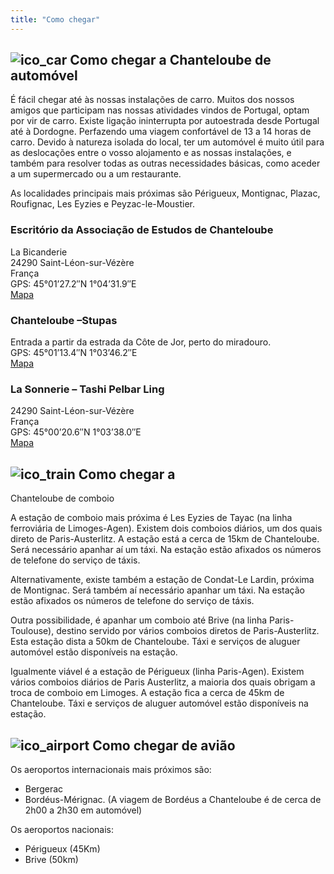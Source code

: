 ```yaml
---
title: "Como chegar"
---
```


##  ![ico_car](/images/ico_car.png) Como chegar a Chanteloube de automóvel 

É fácil chegar até às nossas instalações de carro. Muitos dos nossos amigos que participam nas nossas atividades vindos de Portugal, optam por vir de carro. Existe ligação ininterrupta por autoestrada desde Portugal até à Dordogne. Perfazendo uma viagem confortável de 13 a 14 horas de carro. Devido à natureza isolada do local, ter um automóvel é muito útil para as deslocações entre o vosso alojamento e as nossas instalações, e também para resolver todas as outras necessidades básicas, como aceder a um supermercado ou a um restaurante. 

As localidades principais mais próximas são Périgueux, Montignac, Plazac, Roufignac, Les Eyzies e Peyzac-le-Moustier. 

###  Escritório da Associação de Estudos de Chanteloube 

La Bicanderie   
24290 Saint-Léon-sur-Vézère   
França   
GPS: 45°01’27.2″N 1°04’31.9″E   
[ Mapa ](https://www.google.pt/maps/place/Songtsen+-+Chanteloube/@45.0241961,1.0754123,148m/data=!3m1!1e3!4m2!3m1!1s0x0000000000000000:0x755eb25fed916e01!6m1!1e1)

###  Chanteloube –Stupas 

Entrada a partir da estrada da Côte de Jor, perto do miradouro.   
GPS: 45°01’13.4″N 1°03’46.2″E   
[ Mapa ](https://www.google.pt/maps/place/45%C2%B001'13.4%22N+1%C2%B003'46.2%22E/@45.0203889,1.0628333,575m/data=!3m1!1e3!4m2!3m1!1s0x0:0x0)

###  La Sonnerie – Tashi Pelbar Ling 

24290 Saint-Léon-sur-Vézère   
França   
GPS: 45°00’20.6″N 1°03’38.0″E   
[ Mapa ](https://www.google.pt/maps/place/La+Sonnerie,+Tashi+Pelbar+Ling/@45.006351,1.061167,574m/data=!3m2!1e3!4b1!4m2!3m1!1s0x47ff57f7a93a8da3:0x58ca0f9a6675d9f4!6m1!1e1)

##  ![ico_train](/images/ico_train.png) Como chegar a   
Chanteloube de comboio 

A estação de comboio mais próxima é Les Eyzies de Tayac (na linha ferroviária de Limoges-Agen). Existem dois comboios diários, um dos quais direto de Paris-Austerlitz. A estação está a cerca de 15km de Chanteloube. Será necessário apanhar aí um táxi. Na estação estão afixados os números de telefone do serviço de táxis. 

Alternativamente, existe também a estação de Condat-Le Lardin, próxima de Montignac. Será também aí necessário apanhar um táxi. Na estação estão afixados os números de telefone do serviço de táxis. 

Outra possibilidade, é apanhar um comboio até Brive (na linha Paris-Toulouse), destino servido por vários comboios diretos de Paris-Austerlitz. Esta estação dista a 50km de Chanteloube. Táxi e serviços de aluguer automóvel estão disponíveis na estação. 

Igualmente viável é a estação de Périgueux (linha Paris-Agen). Existem vários comboios diários de Paris Austerlitz, a maioria dos quais obrigam a troca de comboio em Limoges. A estação fica a cerca de 45km de Chanteloube. Táxi e serviços de aluguer automóvel estão disponíveis na estação. 

##  ![ico_airport](/images/ico_airport.png) Como chegar de avião 

Os aeroportos internacionais mais próximos são: 

  * Bergerac 
  * Bordéus-Mérignac. (A viagem de Bordéus a Chanteloube é de cerca de 2h00 a 2h30 em automóvel) 



Os aeroportos nacionais: 

  * Périgueux (45Km) 
  * Brive (50km) 


